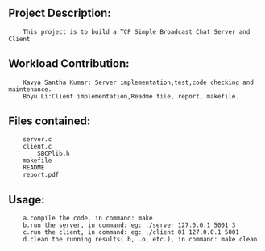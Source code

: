 
Project Description:
---
		This project is to build a TCP Simple Broadcast Chat Server and Client

Workload Contribution:
---
		Kavya Santha Kumar: Server implementation,test,code checking and maintenance.
		Boyu Li:Client implementation,Readme file, report, makefile.

Files contained:
---
		server.c
		client.c
    		SBCPlib.h
		makefile
		README
		report.pdf
		
Usage:
---
		a.compile the code, in command: make
		b.run the server, in command: eg: ./server 127.0.0.1 5001 3
		c.run the client, in command: eg: ./client 01 127.0.0.1 5001
		d.clean the running results(.b, .o, etc.), in command: make clean
		

            

            
            
